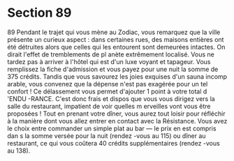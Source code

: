 # Section 89

89
Pendant le trajet qui vous mène au Zodiac, vous remarquez que
la ville présente un curieux aspect : dans certaines rues, des
maisons entières ont été détruites alors que celles qui les
entourent sont demeurées intactes. On dirait l'effet de
tremblements de pl anète extrêmement localisé. Vous ne tardez
pas à arriver à l'hôtel qui est d'un luxe voyant et tapageur. Vous
remplissez la fiche d'admission et vous payez pour une nuit la
somme de 375 crédits. Tandis que vous savourez les joies
exquises d'un sauna incomp arable, vous convenez que la dépense
n'est pas exagérée pour un tel confort ! Ce délassement vous
permet d'ajouter 1 point à votre total d 'ENDU -RANCE.  C'est
donc frais et dispos que vous vous dirigez vers la salle du
restaurant, impatient de voir quelles m erveilles vont vous être
proposées ! Tout en prenant votre dîner, vous aurez tout loisir
pour réfléchir à la manière dont vous allez entrer en contact avec
la Résistance. Vous avez le choix entre commander un simple
plat au bar — le prix en est compris dan s la somme versée pour la
nuit (rendez -vous au 115) ou dîner au restaurant, ce qui vous
coûtera 40 crédits supplémentaires (rendez -vous au 138).
